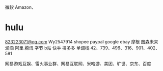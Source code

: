 
微软
Amazon、
# hulu
823223071@qq.com Wy2547914
shopee
paypal
google
ebay 
摩根
图森未来
滴滴
阿里
腾讯
字节
b站
快手
拼多多
单调栈 42、739、496、316、901、402、581


网易游戏互娱、雷火事业群、网易互联网、米哈游、美团、旷世、京东、百度














